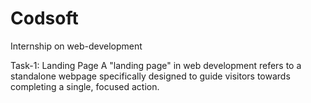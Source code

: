 # Codsoft
Internship on web-development 

Task-1: Landing Page
A "landing page" in web development refers to a standalone webpage specifically designed to guide visitors towards completing a single, 
focused action.
